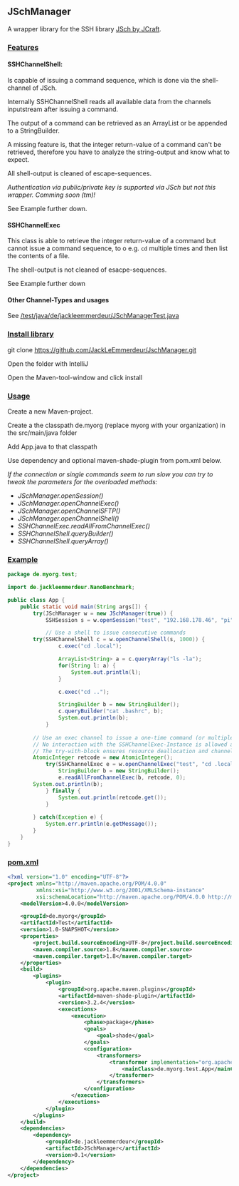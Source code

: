 ## JSchManager

A wrapper library for the SSH library [JSch by JCraft](http://www.jcraft.com/jsch/).

### <ins>Features</ins>

#### SSHChannelShell:

Is capable of issuing a command sequence, which is done via the shell-channel of JSch.

Internally SSHChannelShell reads all available data from the channels inputstream after issuing a command.

The output of a command can be retrieved as an ArrayList<String> or be appended to a StringBuilder.
	
A missing feature is, that the integer return-value of a command can't be retrieved, therefore you have to analyze the string-output and know what to expect.  

All shell-output is cleaned of escape-sequences.

<em>Authentication via public/private key is supported via JSch but not this wrapper. Comming soon (tm)!</em>

See Example further down.

#### SSHChannelExec

This class is able to retrieve the integer return-value of a command but cannot issue a command sequence, to o e.g. `cd` multiple times and then list the contents of a file.

The shell-output is not cleaned of esacpe-sequences.

See Example further down

#### Other Channel-Types and usages

See [/test/java/de/jackleemmerdeur/JSchManagerTest.java](https://github.com/JackLeEmmerdeur/JSchManager/blob/master/src/test/java/de/jackleemmerdeur/SSHWrapperTest.java)

### <ins>Install library</ins>

git clone https://github.com/JackLeEmmerdeur/JschManager.git

Open the folder with IntelliJ

Open the Maven-tool-window and click install

### <ins>Usage</ins>

Create a new Maven-project.

Create a the classpath de.myorg (replace myorg with your organization) in the src/main/java folder

Add App.java to that classpath

Use dependency and optional maven-shade-plugin from pom.xml below.

<em>
If the connection or single commands seem to run slow you can try to tweak the parameters for the overloaded methods:

* JSchManager.openSession()
* JSchManager.openChannelExec()
* JSchManager.openChannelSFTP()
* JSchManager.openChannelShell()
* SSHChannelExec.readAllFromChannelExec()
* SSHChannelShell.queryBuilder()
* SSHChannelShell.queryArray()
</em>

### <ins>Example</ins>

```java
package de.myorg.test;

import de.jackleemmerdeur.NanoBenchmark;

public class App {
    public static void main(String args[]) {
        try(JSchManager w = new JSchManager(true)) {
            SSHSession s = w.openSession("test", "192.168.178.46", "pi", "raspberry");

            // Use a shell to issue consecutive commands
	    try(SSHChannelShell c = w.openChannelShell(s, 1000)) {
                c.exec("cd .local");

                ArrayList<String> a = c.queryArray("ls -la");
                for(String l: a) {
                    System.out.println(l);
                }

                c.exec("cd ..");

                StringBuilder b = new StringBuilder();
                c.queryBuilder("cat .bashrc", b);
                System.out.println(b);
            }
	    
	    // Use an exec channel to issue a one-time command (or multiple in one go).
	    // No interaction with the SSHChannelExec-Instance is allowed after readAllFromChannelExec() is executed.
	    // The try-with-block ensures resource deallocation and channel-closing.
	    AtomicInteger retcode = new AtomicInteger();
            try(SSHChannelExec e = w.openChannelExec("test", "cd .local && cd share && cd xorg && cat Xorg.0.log")) {
                StringBuilder b = new StringBuilder();
                e.readAllFromChannelExec(b, retcode, 0);
		System.out.println(b);
            } finally {
                System.out.println(retcode.get());
            }
	    
        } catch(Exception e) {
            System.err.println(e.getMessage());
        }
    }
}
```

### <ins>pom.xml</ins>

```xml
<?xml version="1.0" encoding="UTF-8"?>
<project xmlns="http://maven.apache.org/POM/4.0.0"
		 xmlns:xsi="http://www.w3.org/2001/XMLSchema-instance"
		 xsi:schemaLocation="http://maven.apache.org/POM/4.0.0 http://maven.apache.org/xsd/maven-4.0.0.xsd">
	<modelVersion>4.0.0</modelVersion>

	<groupId>de.myorg</groupId>
	<artifactId>Test</artifactId>
	<version>1.0-SNAPSHOT</version>
	<properties>
		<project.build.sourceEncoding>UTF-8</project.build.sourceEncoding>
		<maven.compiler.source>1.8</maven.compiler.source>
		<maven.compiler.target>1.8</maven.compiler.target>
	</properties>
	<build>
		<plugins>
			<plugin>
				<groupId>org.apache.maven.plugins</groupId>
				<artifactId>maven-shade-plugin</artifactId>
				<version>3.2.4</version>
				<executions>
					<execution>
						<phase>package</phase>
						<goals>
							<goal>shade</goal>
						</goals>
						<configuration>
							<transformers>
								<transformer implementation="org.apache.maven.plugins.shade.resource.ManifestResourceTransformer">
									<mainClass>de.myorg.test.App</mainClass>
								</transformer>
							</transformers>
						</configuration>
					</execution>
				</executions>
			</plugin>
		</plugins>
	</build>
	<dependencies>
		<dependency>
			<groupId>de.jackleemmerdeur</groupId>
			<artifactId>JSchManager</artifactId>
			<version>0.1</version>
		</dependency>
	</dependencies>
</project>
```
